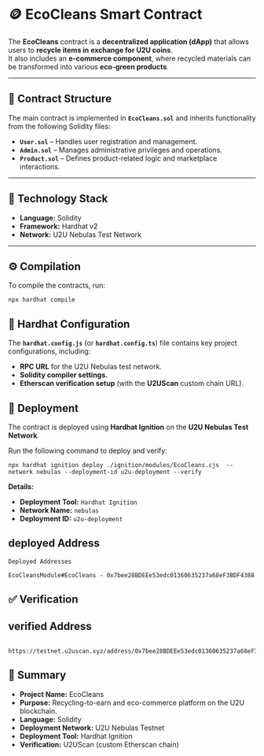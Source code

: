 # 🪙 EcoCleans Smart Contract

The **EcoCleans** contract is a **decentralized application (dApp)** that allows users to **recycle items in exchange for U2U coins**.  
It also includes an **e-commerce component**, where recycled materials can be transformed into various **eco-green products**.

---

## 🧱 Contract Structure

The main contract is implemented in **`EcoCleans.sol`** and inherits functionality from the following Solidity files:

- **`User.sol`** – Handles user registration and management.
- **`Admin.sol`** – Manages administrative privileges and operations.
- **`Product.sol`** – Defines product-related logic and marketplace interactions.

---

## 🧩 Technology Stack

- **Language:** Solidity  
- **Framework:** Hardhat v2  
- **Network:** U2U Nebulas Test Network  

---

## ⚙️ Compilation

To compile the contracts, run:

```shell
npx hardhat compile
```

## 🔧 Hardhat Configuration

The **`hardhat.config.js`** (or **`hardhat.config.ts`**) file contains key project configurations, including:

- **RPC URL** for the U2U Nebulas test network.  
- **Solidity compiler settings.**  
- **Etherscan verification setup** (with the **U2UScan** custom chain URL).  

## 🚀 Deployment

The contract is deployed using **Hardhat Ignition** on the **U2U Nebulas Test Network**.

Run the following command to deploy and verify:

```shell
npx hardhat ignition deploy ./ignition/modules/EcoCleans.cjs  --network nebulas --deployment-id u2u-deployment --verify 
```

**Details:**

- **Deployment Tool:** `Hardhat Ignition`  
- **Network Name:** `nebulas`  
- **Deployment ID:** `u2u-deployment`  


## deployed Address
```shell
Deployed Addresses

EcoCleansModule#EcoCleans - 0x7bee28BDEEe53edc01360635237a68eF3BDF4388
```

## ✅ Verification


## verified Address
```shell
  https://testnet.u2uscan.xyz/address/0x7bee28BDEEe53edc01360635237a68eF3BDF4388#code
  ```


## 📘 Summary

- **Project Name:** EcoCleans  
- **Purpose:** Recycling-to-earn and eco-commerce platform on the U2U blockchain.  
- **Language:** Solidity  
- **Deployment Network:** U2U Nebulas Testnet  
- **Deployment Tool:** Hardhat Ignition  
- **Verification:** U2UScan (custom Etherscan chain)  

